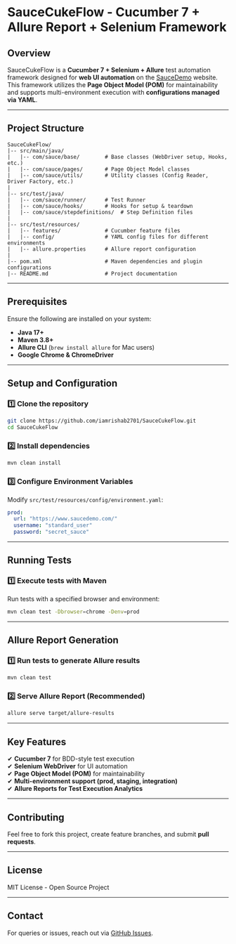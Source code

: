 # SauceCukeFlow - Cucumber 7 + Allure Report + Selenium Framework

## Overview
SauceCukeFlow is a **Cucumber 7 + Selenium + Allure** test automation framework designed for **web UI automation** on the [SauceDemo](https://www.saucedemo.com/) website. This framework utilizes the **Page Object Model (POM)** for maintainability and supports multi-environment execution with **configurations managed via YAML**.

---

## **Project Structure**
```
SauceCukeFlow/
|-- src/main/java/
|   |-- com/sauce/base/        # Base classes (WebDriver setup, Hooks, etc.)
|   |-- com/sauce/pages/       # Page Object Model classes
|   |-- com/sauce/utils/       # Utility classes (Config Reader, Driver Factory, etc.)
|
|-- src/test/java/
|   |-- com/sauce/runner/      # Test Runner
|   |-- com/sauce/hooks/       # Hooks for setup & teardown
|   |-- com/sauce/stepdefinitions/  # Step Definition files
|
|-- src/test/resources/
|   |-- features/              # Cucumber feature files
|   |-- config/                # YAML config files for different environments
|   |-- allure.properties      # Allure report configuration
|
|-- pom.xml                    # Maven dependencies and plugin configurations
|-- README.md                  # Project documentation
```

---

## **Prerequisites**
Ensure the following are installed on your system:
- **Java 17+**
- **Maven 3.8+**
- **Allure CLI** (`brew install allure` for Mac users)
- **Google Chrome & ChromeDriver**

---

## **Setup and Configuration**
### **1️⃣ Clone the repository**
```bash
git clone https://github.com/iamrishab2701/SauceCukeFlow.git
cd SauceCukeFlow
```

### **2️⃣ Install dependencies**
```bash
mvn clean install
```

### **3️⃣ Configure Environment Variables**
Modify `src/test/resources/config/environment.yaml`:
```yaml
prod:
  url: "https://www.saucedemo.com/"
  username: "standard_user"
  password: "secret_sauce"
```

---

## **Running Tests**
### **1️⃣ Execute tests with Maven**
Run tests with a specified browser and environment:
```bash
mvn clean test -Dbrowser=chrome -Denv=prod
```

---

## **Allure Report Generation**
### **1️⃣ Run tests to generate Allure results**
```bash
mvn clean test
```

### **2️⃣ Serve Allure Report (Recommended)**
```bash
allure serve target/allure-results
```

---

## **Key Features**
✔ **Cucumber 7** for BDD-style test execution  
✔ **Selenium WebDriver** for UI automation  
✔ **Page Object Model (POM)** for maintainability  
✔ **Multi-environment support (prod, staging, integration)**  
✔ **Allure Reports for Test Execution Analytics**

---

## **Contributing**
Feel free to fork this project, create feature branches, and submit **pull requests**.

---

## **License**
MIT License - Open Source Project

---

## **Contact**
For queries or issues, reach out via [GitHub Issues](https://github.com/iamrishab2701/SauceCukeFlow.git).

